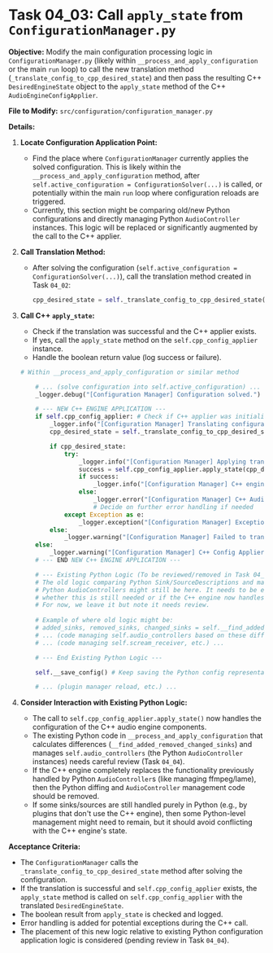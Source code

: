 # Task 04_03: Call `apply_state` from `ConfigurationManager.py`

**Objective:** Modify the main configuration processing logic in `ConfigurationManager.py` (likely within `__process_and_apply_configuration` or the main `run` loop) to call the new translation method (`_translate_config_to_cpp_desired_state`) and then pass the resulting C++ `DesiredEngineState` object to the `apply_state` method of the C++ `AudioEngineConfigApplier`.

**File to Modify:** `src/configuration/configuration_manager.py`

**Details:**

1.  **Locate Configuration Application Point:**
    *   Find the place where `ConfigurationManager` currently applies the solved configuration. This is likely within the `__process_and_apply_configuration` method, after `self.active_configuration = ConfigurationSolver(...)` is called, or potentially within the main `run` loop where configuration reloads are triggered.
    *   Currently, this section might be comparing old/new Python configurations and directly managing Python `AudioController` instances. This logic will be replaced or significantly augmented by the call to the C++ applier.

2.  **Call Translation Method:**
    *   After solving the configuration (`self.active_configuration = ConfigurationSolver(...)`), call the translation method created in Task `04_02`:
        ```python
        cpp_desired_state = self._translate_config_to_cpp_desired_state()
        ```

3.  **Call C++ `apply_state`:**
    *   Check if the translation was successful and the C++ applier exists.
    *   If yes, call the `apply_state` method on the `self.cpp_config_applier` instance.
    *   Handle the boolean return value (log success or failure).

    ```python
    # Within __process_and_apply_configuration or similar method

        # ... (solve configuration into self.active_configuration) ...
        _logger.debug("[Configuration Manager] Configuration solved.")

        # --- NEW C++ ENGINE APPLICATION ---
        if self.cpp_config_applier: # Check if C++ applier was initialized
            _logger.info("[Configuration Manager] Translating configuration for C++ engine...")
            cpp_desired_state = self._translate_config_to_cpp_desired_state()

            if cpp_desired_state:
                try:
                    _logger.info("[Configuration Manager] Applying translated state to C++ engine...")
                    success = self.cpp_config_applier.apply_state(cpp_desired_state)
                    if success:
                        _logger.info("[Configuration Manager] C++ engine state applied successfully.")
                    else:
                        _logger.error("[Configuration Manager] C++ AudioEngineConfigApplier reported failure during apply_state.")
                        # Decide on further error handling if needed
                except Exception as e:
                    _logger.exception("[Configuration Manager] Exception calling C++ apply_state: %s", e)
            else:
                _logger.warning("[Configuration Manager] Failed to translate configuration to C++ DesiredEngineState.")
        else:
            _logger.warning("[Configuration Manager] C++ Config Applier not available. Skipping C++ engine configuration.")
        # --- END NEW C++ ENGINE APPLICATION ---

        # --- Existing Python Logic (To be reviewed/removed in Task 04_04) ---
        # The old logic comparing Python Sink/SourceDescriptions and managing 
        # Python AudioControllers might still be here. It needs to be evaluated
        # whether this is still needed or if the C++ engine now handles everything.
        # For now, we leave it but note it needs review.
        
        # Example of where old logic might be:
        # added_sinks, removed_sinks, changed_sinks = self.__find_added_removed_changed_sinks() 
        # ... (code managing self.audio_controllers based on these diffs) ...
        # ... (code managing self.scream_receiver, etc.) ...

        # --- End Existing Python Logic ---

        self.__save_config() # Keep saving the Python config representation

        # ... (plugin manager reload, etc.) ...
    ```

4.  **Consider Interaction with Existing Python Logic:**
    *   The call to `self.cpp_config_applier.apply_state()` now handles the configuration of the C++ audio engine components.
    *   The existing Python code in `__process_and_apply_configuration` that calculates differences (`__find_added_removed_changed_sinks`) and manages `self.audio_controllers` (the Python `AudioController` instances) needs careful review (Task `04_04`).
    *   If the C++ engine completely replaces the functionality previously handled by Python `AudioController`s (like managing ffmpeg/lame), then the Python diffing and `AudioController` management code should be removed.
    *   If some sinks/sources are still handled purely in Python (e.g., by plugins that don't use the C++ engine), then some Python-level management might need to remain, but it should avoid conflicting with the C++ engine's state.

**Acceptance Criteria:**

*   The `ConfigurationManager` calls the `_translate_config_to_cpp_desired_state` method after solving the configuration.
*   If the translation is successful and `self.cpp_config_applier` exists, the `apply_state` method is called on `self.cpp_config_applier` with the translated `DesiredEngineState`.
*   The boolean result from `apply_state` is checked and logged.
*   Error handling is added for potential exceptions during the C++ call.
*   The placement of this new logic relative to existing Python configuration application logic is considered (pending review in Task `04_04`).
